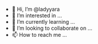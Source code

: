 - 👋 Hi, I’m @ladyyara
- 👀 I’m interested in ...
- 🌱 I’m currently learning ...
- 💞️ I’m looking to collaborate on ...
- 📫 How to reach me ...

<!---
ladyyara/ladyyara is a ✨ special ✨ repository because its `README.md` (this file) appears on your GitHub profile.
You can click the Preview link to take a look at your changes.
--->
